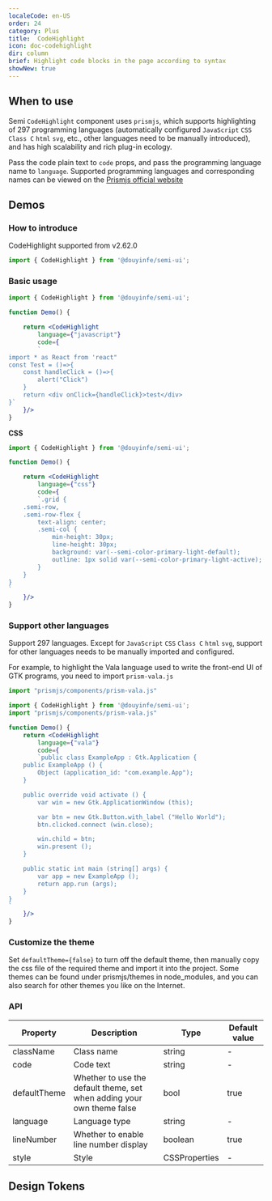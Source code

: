 ```yaml
---
localeCode: en-US
order: 24
category: Plus
title:  CodeHighlight
icon: doc-codehighlight
dir: column
brief: Highlight code blocks in the page according to syntax
showNew: true
---
```


## When to use

Semi `CodeHighlight` component uses `prismjs`, which supports highlighting of 297 programming languages ​​(automatically configured `JavaScript` `CSS` `Class C` `html` `svg`, etc., other languages ​​need to be manually introduced), and has high scalability and rich plug-in ecology.

Pass the code plain text to `code` props, and pass the programming language name to `language`. Supported programming languages ​​and corresponding names can be viewed on the [Prismjs official website](https://prismjs.com/#supported-languages)

## Demos

### How to introduce

CodeHighlight supported from v2.62.0 

```jsx
import { CodeHighlight } from '@douyinfe/semi-ui';
```

### Basic usage

```jsx live=true dir=column
import { CodeHighlight } from '@douyinfe/semi-ui';

function Demo() {

    return <CodeHighlight
        language={"javascript"} 
        code={
        `
import * as React from 'react"
const Test = ()=>{
    const handleClick = ()=>{
        alert("Click")
    }
    return <div onClick={handleClick}>test</div>
}`
    }/>
}

```

**CSS**

```jsx live=true dir=column
import { CodeHighlight } from '@douyinfe/semi-ui';

function Demo() {

    return <CodeHighlight
        language={"css"} 
        code={
        `.grid {
    .semi-row,
    .semi-row-flex {
        text-align: center;
        .semi-col {
            min-height: 30px;
            line-height: 30px;
            background: var(--semi-color-primary-light-default);
            outline: 1px solid var(--semi-color-primary-light-active);
        }
    }
}
`
    }/>
}

```


### Support other languages

Support 297 languages. Except for `JavaScript` `CSS` `Class C` `html` `svg`, support for other languages ​​needs to be manually imported and configured.

For example, to highlight the Vala language used to write the front-end UI of GTK programs, you need to import `prism-vala.js`

```javascript
import "prismjs/components/prism-vala.js"
```

```jsx live=true dir=column
import { CodeHighlight } from '@douyinfe/semi-ui';
import "prismjs/components/prism-vala.js"

function Demo() {
    return <CodeHighlight
        language={"vala"} 
        code={
        `public class ExampleApp : Gtk.Application {
    public ExampleApp () {
        Object (application_id: "com.example.App");
    }

    public override void activate () {
        var win = new Gtk.ApplicationWindow (this);

        var btn = new Gtk.Button.with_label ("Hello World");
        btn.clicked.connect (win.close);

        win.child = btn;
        win.present ();
    }

    public static int main (string[] args) {
        var app = new ExampleApp ();
        return app.run (args);
    }
}
`
    }/>
}

```


### Customize the theme

Set `defaultTheme={false}` to turn off the default theme, then manually copy the css file of the required theme and import it into the project.
Some themes can be found under prismjs/themes in node_modules, and you can also search for other themes you like on the Internet.

### API

| Property | Description | Type | Default value |
|-----------|---------------------------|--------|------|
| className | Class name | string | - |
| code | Code text | string | - |
| defaultTheme | Whether to use the default theme, set when adding your own theme false | bool | true |
| language | Language type | string | - |
|lineNumber | Whether to enable line number display | boolean | true |
| style | Style | CSSProperties | - |

## Design Tokens

<DesignToken/>


